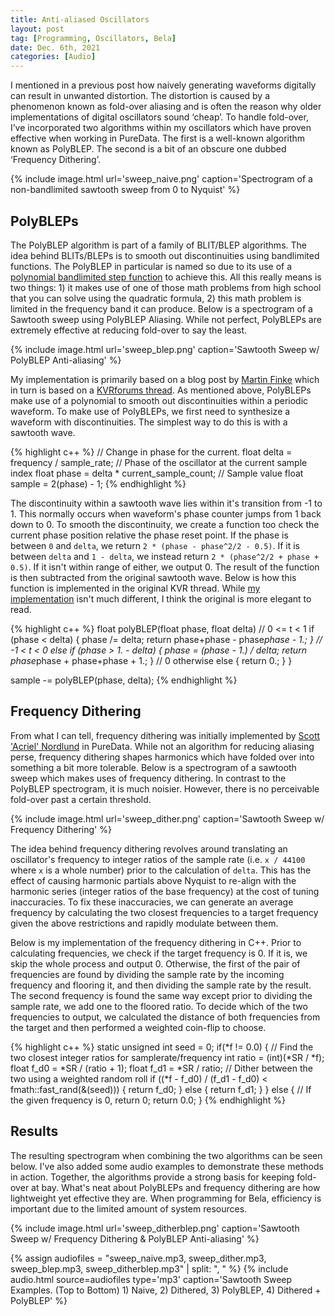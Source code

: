 ```yaml
---
title: Anti-aliased Oscillators
layout: post
tag: [Programming, Oscillators, Bela]
date: Dec. 6th, 2021
categories: [Audio]
---
```


I mentioned in a previous post how naively generating waveforms digitally can result in unwanted distortion. The distortion is caused by a phenomenon known as fold-over aliasing and is often the reason why older implementations of digital oscillators sound ‘cheap’. To handle fold-over, I’ve incorporated two algorithms within my oscillators which have proven effective when working in PureData. The first is a well-known algorithm known as PolyBLEP. The second is a bit of an obscure one dubbed ‘Frequency Dithering’.

{% include image.html url='sweep_naive.png' caption='Spectrogram of a non-bandlimited sawtooth sweep from 0 to Nyquist' %}

## PolyBLEPs

The PolyBLEP algorithm is part of a family of BLIT/BLEP algorithms. The idea behind BLITs/BLEPs is to smooth out discontinuities using bandlimited functions. The PolyBLEP in particular is named so due to its use of a [polynomial bandlimited step function](https://www.scribd.com/document/85351585/Computation-Ally-Effective-Methods-of-Sound-Synthesis) to achieve this. All this really means is two things: 1) it makes use of one of those math problems from high school that you can solve using the quadratic formula, 2) this math problem is limited in the frequency band it can produce. Below is a spectrogram of a Sawtooth sweep using PolyBLEP Aliasing. While not perfect, PolyBLEPs are extremely effective at reducing fold-over to say the least.

{% include image.html url='sweep_blep.png' caption='Sawtooth Sweep w/ PolyBLEP Anti-aliasing' %}

My implementation is primarily based on a blog post by [Martin Finke](http://www.martin-finke.de/blog/articles/audio-plugins-018-polyblep-oscillator/) which in turn is based on a [KVRforums thread](https://www.kvraudio.com/forum/viewtopic.php?t=375517). As mentioned above, PolyBLEPs make use of a polynomial to smooth out discontinuities within a periodic waveform. To make use of PolyBLEPs, we first need to synthesize a waveform with discontinuities. The simplest way to do this is with a sawtooth wave.

{% highlight c++ %}
// Change in phase for the current.
float delta = frequency / sample_rate;
// Phase of the oscillator at the current sample index
float phase = delta * current_sample_count;
// Sample value
float sample = 2(phase) - 1;
{% endhighlight %}

The discontinuity within a sawtooth wave lies within it's transition from -1 to 1. This normally occurs when waveform's phase counter jumps from 1 back down to 0. To smooth the discontinuity, we create a function too check the current phase position relative the phase reset point. If the phase is between ``0`` and ``delta``, we return ``2 * (phase - phase^2/2 - 0.5)``. If it is between ``delta`` and ``1 - delta``, we instead return ``2 * (phase^2/2 + phase + 0.5)``. If it isn't within range of either, we output 0. The result of the function is then subtracted from the original sawtooth wave. Below is how this function is implemented in the original KVR thread. While [my implementation](https://github.com/cheesoup/CheeseVA/blob/b403b30badaec110a6298c1580ad2d2e85ccac06/BasicWaves.cpp#L167) isn't much different, I think the original is more elegant to read.

{% highlight c++ %}
float polyBLEP(float phase, float delta)
  // 0 <= t < 1
  if (phase < delta)
  {
    phase /= delta;
    return phase+phase - phase*phase - 1.;
  }
  // -1 < t < 0
  else if (phase > 1. - delta)
  {
    phase = (phase - 1.) / delta;
    return phase*phase + phase+phase + 1.;
  }
  // 0 otherwise
  else
  {
    return 0.;
  }
}

sample -= polyBLEP(phase, delta);
{% endhighlight %}

## Frequency Dithering

From what I can tell, frequency dithering was initially implemented by [Scott 'Acriel' Nordlund](https://www.youtube.com/channel/UC84u8v2FyqmXjSxYh1d7PRQ) in PureData. While not an algorithm for reducing aliasing perse, frequency dithering shapes harmonics which have folded over into something a bit more tolerable. Below is a spectrogram of a sawtooth sweep which makes uses of frequency dithering. In contrast to the PolyBLEP spectrogram, it is much noisier. However, there is no perceivable fold-over past a certain threshold.

{% include image.html url='sweep_dither.png' caption='Sawtooth Sweep w/ Frequency Dithering' %}

The idea behind frequency dithering revolves around translating an oscillator's frequency to integer ratios of the sample rate (i.e. ``x / 44100`` where ``x`` is a whole number) prior to the calculation of ``delta``. This has the effect of causing harmonic partials above Nyquist to re-align with the harmonic series (integer ratios of the base frequency) at the cost of tuning inaccuracies. To fix these inaccuracies, we can generate an average frequency by calculating the two closest frequencies to a target frequency given the above restrictions and rapidly modulate between them.

Below is my implementation of the frequency dithering in C++. Prior to calculating frequencies, we check if the target frequency is 0. If it is, we skip the whole process and output 0. Otherwise, the first of the pair of frequencies are found by dividing the sample rate by the incoming frequency and flooring it, and then dividing the sample rate by the result. The second frequency is found the same way except prior to dividing the sample rate, we add one to the floored ratio. To decide which of the two frequencies to output, we calculated the distance of both frequencies from the target and then performed a weighted coin-flip to choose.

{% highlight c++ %}
static unsigned int seed = 0;
if(*f != 0.0) {
  // Find the two closest integer ratios for samplerate/frequency
  int ratio = (int)(*SR / *f);
  float f_d0 = *SR / (ratio + 1);
  float f_d1 = *SR / ratio;
  // Dither between the two using a weighted random roll
  if ((*f - f_d0) / (f_d1 - f_d0) < fmath::fast_rand(&(seed))) {
    return f_d0;
  } else {
    return f_d1;
  }
} else {
  // If the given frequency is 0, return 0;
  return 0.0;
}
{% endhighlight %}

## Results

The resulting spectrogram when combining the two algorithms can be seen below. I've also added some audio examples to demonstrate these methods in action. Together, the algorithms provide a strong basis for keeping fold-over at bay. What's neat about PolyBLEPs and frequency dithering are how lightweight yet effective they are. When programming for Bela, efficiency is important due to the limited amount of system resources.

{% include image.html url='sweep_ditherblep.png' caption='Sawtooth Sweep w/ Frequency Dithering & PolyBLEP Anti-aliasing' %}

{% assign audiofiles = "sweep_naive.mp3, sweep_dither.mp3, sweep_blep.mp3, sweep_ditherblep.mp3" | split: ", " %}
{% include audio.html source=audiofiles type='mp3' caption='Sawtooth Sweep Examples. (Top to Bottom) 1) Naive, 2) Dithered, 3) PolyBLEP, 4) Dithered + PolyBLEP' %}
